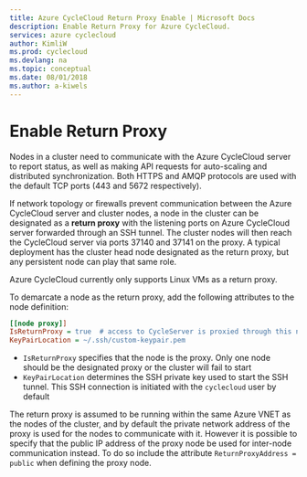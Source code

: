 ```yaml
---
title: Azure CycleCloud Return Proxy Enable | Microsoft Docs
description: Enable Return Proxy for Azure CycleCloud.
services: azure cyclecloud
author: KimliW
ms.prod: cyclecloud
ms.devlang: na
ms.topic: conceptual
ms.date: 08/01/2018
ms.author: a-kiwels
---
```


# Enable Return Proxy

Nodes in a cluster need to communicate with the Azure CycleCloud server to report status, as well as making API requests for auto-scaling and distributed synchronization. Both HTTPS and AMQP protocols are used with the default TCP ports (443 and 5672 respectively).

If network topology or firewalls prevent communication between the Azure CycleCloud server and cluster nodes, a node in the cluster can be designated as a **return proxy** with the listening ports on Azure CycleCloud server forwarded through an SSH tunnel. The cluster nodes will then reach the CycleCloud server via ports 37140 and 37141 on the proxy. A typical deployment has the cluster head node designated as the return proxy, but any persistent node can play that same role.

Azure CycleCloud currently only supports Linux VMs as a return proxy.

To demarcate a node as the return proxy, add the following attributes to the node definition:

``` ini
[[node proxy]]
IsReturnProxy = true  # access to CycleServer is proxied through this node
KeyPairLocation = ~/.ssh/custom-keypair.pem
```

- `IsReturnProxy` specifies that the node is the proxy. Only one node should be the designated proxy or the cluster will fail to start
- `KeyPairLocation` determines the SSH private key used to start the SSH tunnel. This SSH connection is initiated with the `cyclecloud` user by default

The return proxy is assumed to be running within the same Azure VNET as the nodes of the cluster, and by default the private network address of the proxy is used for the nodes to communicate with it. However it is possible to specify that the public IP address of the proxy node be used for inter-node communication instead. To do so include the attribute `ReturnProxyAddress = public` when defining the proxy node.
